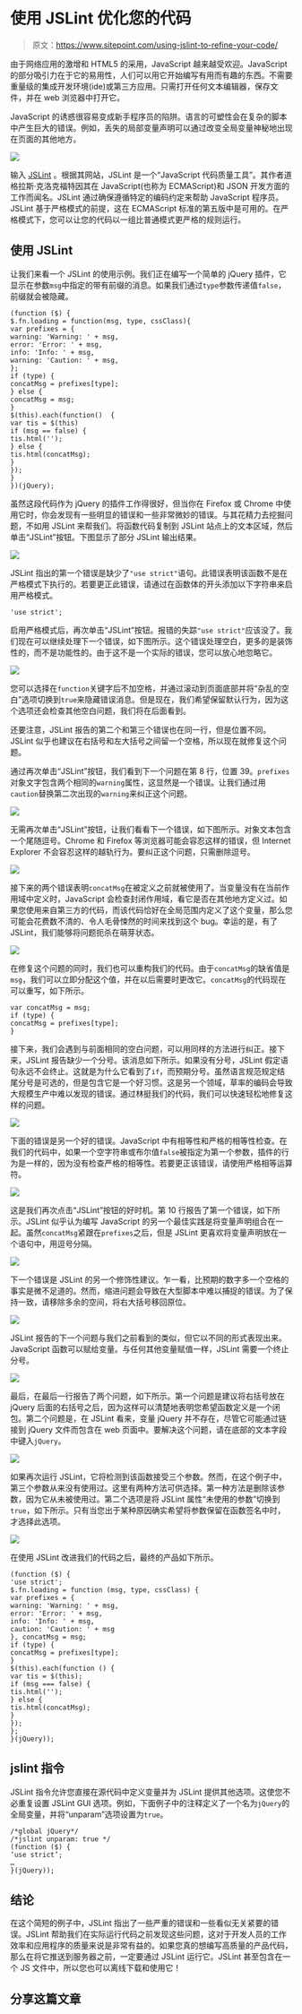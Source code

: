 # 使用 JSLint 优化您的代码

> 原文：<https://www.sitepoint.com/using-jslint-to-refine-your-code/>

由于网络应用的激增和 HTML5 的采用，JavaScript 越来越受欢迎。JavaScript 的部分吸引力在于它的易用性，人们可以用它开始编写有用而有趣的东西。不需要重量级的集成开发环境(ide)或第三方应用。只需打开任何文本编辑器，保存文件，并在 web 浏览器中打开它。

JavaScript 的诱惑很容易变成新手程序员的陷阱。语言的可塑性会在复杂的脚本中产生巨大的错误。例如，丢失的局部变量声明可以通过改变全局变量神秘地出现在页面的其他地方。

![](img/ea744244c8f91a4a95516571583e6ce2.png)

输入 [JSLint](http://jslint.com/) 。根据其网站，JSLint 是一个“JavaScript 代码质量工具”。其作者道格拉斯·克洛克福特因其在 JavaScript(也称为 ECMAScript)和 JSON 开发方面的工作而闻名。JSLint 通过确保遵循特定的编码约定来帮助 JavaScript 程序员。JSLint 基于严格模式的前提，这在 ECMAScript 标准的第五版中是可用的。在严格模式下，您可以让您的代码以一组比普通模式更严格的规则运行。

## 使用 JSLint

让我们来看一个 JSLint 的使用示例。我们正在编写一个简单的 jQuery 插件，它显示在参数`msg`中指定的带有前缀的消息。如果我们通过`type`参数传递值`false`，前缀就会被隐藏。

```
(function ($) {
$.fn.loading = function(msg, type, cssClass){
var prefixes = {
warning: 'Warning: ' + msg,
error: 'Error: ' + msg,
info: 'Info: ' + msg,
warning: 'Caution: ' + msg,
};
if (type) {
concatMsg = prefixes[type];
} else {
concatMsg = msg;
}
$(this).each(function()  {
var tis = $(this)
if (msg == false) {
tis.html('');
} else {
tis.html(concatMsg);
}
});
}
})(jQuery);
```

虽然这段代码作为 jQuery 的插件工作得很好，但当你在 Firefox 或 Chrome 中使用它时，你会发现有一些明显的错误和一些非常微妙的错误。与其花精力去挖掘问题，不如用 JSLint 来帮我们。将函数代码复制到 JSLint 站点上的文本区域，然后单击“JSLint”按钮。下图显示了部分 JSLint 输出结果。

![](img/ae6ae3391fdebf53f936ae8dc209c2c4.png)

JSLint 指出的第一个错误是缺少了`"use strict"`语句。此错误表明该函数不是在严格模式下执行的。若要更正此错误，请通过在函数体的开头添加以下字符串来启用严格模式。

```
'use strict';
```

启用严格模式后，再次单击“JSLint”按钮。报错的失踪`"use strict"`应该没了。我们现在可以继续处理下一个错误，如下图所示。这个错误处理空白，更多的是装饰性的，而不是功能性的。由于这不是一个实际的错误，您可以放心地忽略它。

![](img/fc67dc60f5bcea2d5ca4f01850aab33b.png)

您可以选择在`function`关键字后不加空格，并通过滚动到页面底部并将“杂乱的空白”选项切换到`true`来隐藏错误消息。但是现在，我们希望保留默认行为，因为这个选项还会检查其他空白问题，我们将在后面看到。

还要注意，JSLint 报告的第二个和第三个错误也在同一行，但是位置不同。JSLint 似乎也建议在右括号和左大括号之间留一个空格，所以现在就修复这个问题。

通过再次单击“JSLint”按钮，我们看到下一个问题在第 8 行，位置 39。`prefixes`对象文字包含两个相同的`warning`属性，这显然是一个错误。让我们通过用`caution`替换第二次出现的`warning`来纠正这个问题。

![](img/daa61fa5ec9474a234465c2bc350384c.png)

无需再次单击“JSLint”按钮，让我们看看下一个错误，如下图所示。对象文本包含一个尾随逗号。Chrome 和 Firefox 等浏览器可能会容忍这样的错误，但 Internet Explorer 不会容忍这样的越轨行为。要纠正这个问题，只需删除逗号。

![](img/b14d12c681da52f47deebd19c11c4e31.png)

接下来的两个错误表明`concatMsg`在被定义之前就被使用了。当变量没有在当前作用域中定义时，JavaScript 会检查封闭作用域，看它是否在其他地方定义过。如果您使用来自第三方的代码，而该代码恰好在全局范围内定义了这个变量，那么您可能会花费数不清的、令人毛骨悚然的时间来找到这个 bug。幸运的是，有了 JSLint，我们能够将问题扼杀在萌芽状态。

![](img/e3c2008a86b566242d3e809d744beeab.png)

在修复这个问题的同时，我们也可以重构我们的代码。由于`concatMsg`的缺省值是`msg`，我们可以立即分配这个值，并在以后需要时更改它。`concatMsg`的代码现在可以重写，如下所示。

```
var concatMsg = msg;
if (type) {
concatMsg = prefixes[type];
}
```

接下来，我们会遇到与前面相同的空白问题，可以用同样的方法进行纠正。接下来，JSLint 报告缺少一个分号。该消息如下所示。如果没有分号，JSLint 假定语句永远不会终止。这就是为什么它看到了`if`，而预期分号。虽然语言规范规定结尾分号是可选的，但是包含它是一个好习惯。这是另一个领域，草率的编码会导致大规模生产中难以发现的错误。通过林挺我们的代码，我们可以快速轻松地修复这样的问题。

![](img/b95b758b84fe47d2aa4d467d90d4d21d.png)

下面的错误是另一个好的错误。JavaScript 中有相等性和严格的相等性检查。在我们的代码中，如果一个空字符串或布尔值`false`被指定为第一个参数，插件的行为是一样的，因为没有检查严格的相等性。若要更正该错误，请使用严格相等运算符。

![](img/55df776fca9f75b1b893260427b6ca41.png)

这是我们再次点击“JSLint”按钮的好时机。第 10 行报告了第一个错误，如下所示。JSLint 似乎认为编写 JavaScript 的另一个最佳实践是将变量声明组合在一起。虽然`concatMsg`紧跟在`prefixes`之后，但是 JSLint 更喜欢将变量声明放在一个语句中，用逗号分隔。

![](img/8694f4cc6ae6c0702366ff99abb6ee47.png)

下一个错误是 JSLint 的另一个修饰性建议。乍一看，比预期的数字多一个空格的事实是微不足道的。然而，缩进问题会导致在大型脚本中难以捕捉的错误。为了保持一致，请移除多余的空间，将右大括号移回原位。

![](img/635401be5e9442e32ae334af0d80fc56.png)

JSLint 报告的下一个问题与我们之前看到的类似，但它以不同的形式表现出来。JavaScript 函数可以赋给变量。与任何其他变量赋值一样，JSLint 需要一个终止分号。

![](img/9321f758cd19c86e0093eb1c0158f171.png)

最后，在最后一行报告了两个问题，如下所示。第一个问题是建议将右括号放在 jQuery 后面的右括号之后，因为这样可以清楚地表明您希望函数定义是一个闭包。第二个问题是，在 JSLint 看来，变量 jQuery 并不存在，尽管它可能通过链接到 jQuery 文件而包含在 web 页面中。要解决这个问题，请在底部的文本字段中键入`jQuery`。

![](img/a32b012e5d07d9804838ac6d4deb8fe0.png)

如果再次运行 JSLint，它将检测到该函数接受三个参数。然而，在这个例子中，第三个参数从来没有使用过。这里有两种方法可供选择。第一种方法是删除该参数，因为它从未被使用过。第二个选项是将 JSLint 属性“未使用的参数”切换到`true`，如下所示。只有当您出于某种原因确实希望将参数保留在函数签名中时，才选择此选项。

![](img/7f11e4af6622757b261347e1ccd55fbe.png)

在使用 JSLint 改进我们的代码之后，最终的产品如下所示。

```
(function ($) {
'use strict';
$.fn.loading = function (msg, type, cssClass) {
var prefixes = {
warning: 'Warning: ' + msg,
error: 'Error: ' + msg,
info: 'Info: ' + msg,
caution: 'Caution: ' + msg
}, concatMsg = msg;
if (type) {
concatMsg = prefixes[type];
}
$(this).each(function () {
var tis = $(this);
if (msg === false) {
tis.html('');
} else {
tis.html(concatMsg);
}
});
};
}(jQuery));
```

## jslint 指令

JSLint 指令允许您直接在源代码中定义变量并为 JSLint 提供其他选项。这使您不必重复设置 JSLint GUI 选项。例如，下面例子中的注释定义了一个名为`jQuery`的全局变量，并将“unparam”选项设置为`true`。

```
/*global jQuery*/
/*jslint unparam: true */
(function ($) {
‘use strict’;
…
}(jQuery));
```

## 结论

在这个简短的例子中，JSLint 指出了一些严重的错误和一些看似无关紧要的错误。JSLint 帮助我们在实际运行代码之前发现这些问题，这对于开发人员的工作效率和应用程序的质量来说是非常有益的。如果您真的想编写高质量的产品代码，那么在将它推送到服务器之前，一定要通过 JSLint 运行它。JSLint 甚至包含在一个 JS 文件中，所以您也可以离线下载和使用它！

## 分享这篇文章